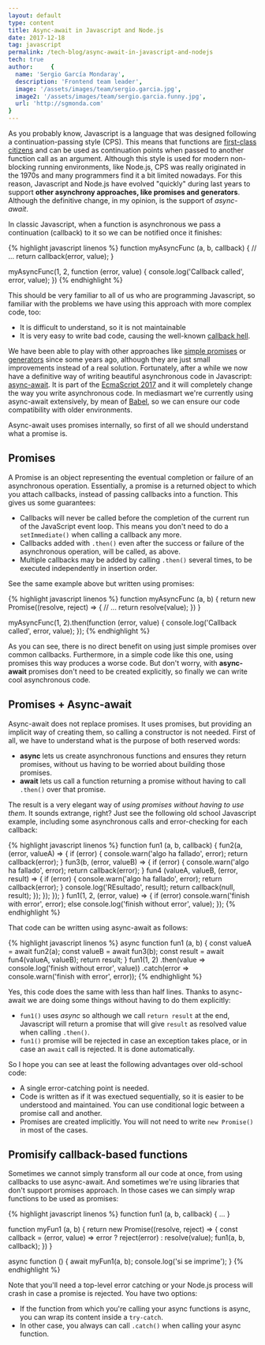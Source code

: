 ```yaml
---
layout: default
type: content
title: Async-await in Javascript and Node.js
date: 2017-12-18
tag: javascript
permalink: /tech-blog/async-await-in-javascript-and-nodejs
tech: true
author:     {
  name: 'Sergio García Mondaray',
  description: 'Frontend team leader',
  image: '/assets/images/team/sergio.garcia.jpg',
  image2: '/assets/images/team/sergio.garcia.funny.jpg',
  url: 'http://sgmonda.com'
}
---
```


As you probably know, Javascript is a language that was designed following a continuation-passing style (CPS). This means that functions are [first-class citizens](https://en.wikipedia.org/wiki/First-class_citizen) and can be used as continuation points when passed to another function call as an argument. Although this style is used for modern non-blocking running environments, like Node.js, CPS was really originated in the 1970s and many programmers find it a bit limited nowadays. For this reason, Javascript and Node.js have evolved "quickly" during last years to support **other asynchrony approaches, like promises and generators**. Although the definitive change, in my opinion, is the support of *async-await*.

In classic Javascript, when a function is asynchronous we pass a continuation (callback) to it so we can be notified once it finishes:

{% highlight javascript linenos %}
function myAsyncFunc (a, b, callback) {
  // ...
  return callback(error, value);
}

myAsyncFunc(1, 2, function (error, value) {
  console.log('Callback called', error, value);
})
{% endhighlight %}

This should be very familiar to all of us who are programming Javascript, so familiar with the problems we have using this approach with more complex code, too:

- It is difficult to understand, so it is not maintainable
- It is very easy to write bad code, causing the well-known [callback hell](http://callbackhell.com/).

We have been able to play with other approaches like [simple promises](https://developer.mozilla.org/en-US/docs/Web/JavaScript/Guide/Using_promises) or [generators](https://developer.mozilla.org/en-US/docs/Web/JavaScript/Reference/Statements/function*) since some years ago, although they are just small improvements instead of a real solution. Fortunately, after a while we now have a definitive way of writing beautiful asynchronous code in Javascript: [async-await](https://developer.mozilla.org/en-US/docs/Web/JavaScript/Reference/Statements/async_function). It is part of the [EcmaScript 2017](https://tc39.github.io/ecma262/) and it will completely change the way you write asynchronous code. In mediasmart we're currently using async-await extensively, by mean of [Babel](https://babeljs.io/), so we can ensure our code compatibility with older environments.

Async-await uses promises internally, so first of all we should understand what a promise is.

## Promises

A Promise is an object representing the eventual completion or failure of an asynchronous operation. Essentially, a promise is a returned object to which you attach callbacks, instead of passing callbacks into a function. This gives us some guarantees:

- Callbacks will never be called before the completion of the current run of the JavaScript event loop. This means you don't need to do a `setImmediate()` when calling a callback any more.
- Callbacks added with `.then()` even after the success or failure of the asynchronous operation, will be called, as above.
- Multiple callbacks may be added by calling `.then()` several times, to be executed independently in insertion order.

See the same example above but written using promises:

{% highlight javascript linenos %}
function myAsyncFunc (a, b) {
  return new Promise((resolve, reject) => {
    // ...
    return resolve(value);
  })
}

myAsyncFunc(1, 2).then(function (error, value) {
  console.log('Callback called', error, value);
});
{% endhighlight %}

As you can see, there is no direct benefit on using just simple promises over common callbacks. Furthermore, in a simple code like this one, using promises this way produces a worse code. But don't worry, with **async-await** promises don't need to be created explicitly, so finally we can write cool asynchronous code.

## Promises + Async-await

Async-await does not replace promises. It uses promises, but providing an implicit way of creating them, so calling a constructor is not needed. First of all, we have to understand what is the purpose of both reserved words:

- **async** lets us create asynchronous functions and ensures they return promises, without us having to be worried about building those promises.
- **await** lets us call a function returning a promise without having to call `.then()` over that promise.

The result is a very elegant way of *using promises without having to use them*. It sounds extrange, right? Just see the following old school Javascript example, including some asynchronous calls and error-checking for each callback:

{% highlight javascript linenos %}
function fun1 (a, b, callback) {
  fun2(a, (error, valueA) => {
    if (error) {
      console.warn('algo ha fallado', error);
      return callback(error);
    }
    fun3(b, (error, valueB) => {
      if (error) {
        console.warn('algo ha fallado', error);
        return callback(error);
      }
      fun4 (valueA, valueB, (error, result) => {
        if (error) {
          console.warn('algo ha fallado', error);
          return callback(error);
        }
        console.log('REsultado', result);
        return callback(null, result);
      });
    });
  });
}
fun1(1, 2, (error, value) => {
  if (error) console.warn('finish with error', error);
  else console.log('finish without error', value);
});
{% endhighlight %}

That code can be written using async-await as follows:

{% highlight javascript linenos %}
async function fun1 (a, b) {
  const valueA = await fun2(a);
  const valueB = await fun3(b);
  const result = await fun4(valueA, valueB);
  return result;
}
fun1(1, 2)
  .then(value => console.log('finish without error', value))
  .catch(error => console.warn('finish with error', error));
{% endhighlight %}

Yes, this code does the same with less than half lines. Thanks to async-await we are doing some things without having to do them explicitly:

- `fun1()` uses *async* so although we call `return result` at the end, Javascript will return a promise that will give `result` as resolved value when calling `.then()`.
- `fun1()` promise will be rejected in case an exception takes place, or in case an `await` call is rejected. It is done automatically.

So I hope you can see at least the following advantages over old-school code:

- A single error-catching point is needed.
- Code is written as if it was exectued sequentially, so it is easier to be understood and maintained. You can use conditional logic between a promise call and another.
- Promises are created implicitly. You will not need to write `new Promise()` in most of the cases.

## Promisify callback-based functions

Sometimes we cannot simply transform all our code at once, from using callbacks to use async-await. And sometimes we're using libraries that don't support promises approach. In those cases we can simply wrap functions to be used as promises:

{% highlight javascript linenos %}
function fun1 (a, b, callback) {
  ...
}

function myFun1 (a, b) {
  return new Promise((resolve, reject) => {
    const callback = (error, value) => error ? reject(error) : resolve(value);
    fun1(a, b, callback);
  })
}

async function () {
  await myFun1(a, b);
  console.log('si se imprime');
}
{% endhighlight %}


Note that you'll need a top-level error catching or your Node.js process will crash in case a promise is rejected. You have two options:

- If the function from which you're calling your async functions is async, you can wrap its content inside a `try-catch`.
- In other case, you always can call `.catch()` when calling your async function.
